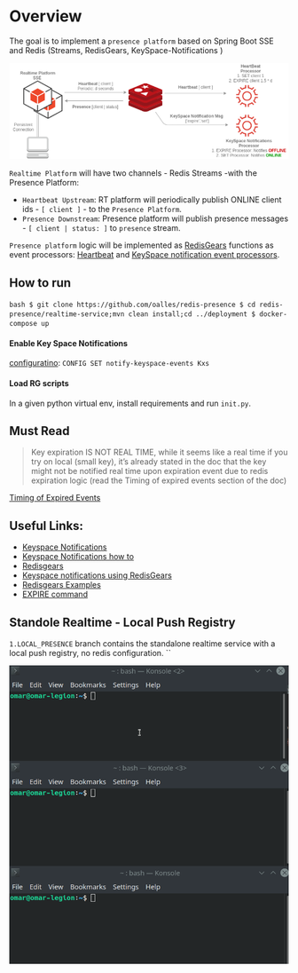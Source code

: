 # Overview
The goal is to implement a `presence platform` based on Spring Boot SSE and Redis (Streams, RedisGears, KeySpace-Notifications )

![Diagram](images/redis-presence.png)

`Realtime Platform` will have two channels - Redis Streams -with the Presence Platform: 
* `Heartbeat Upstream`: RT platform will periodically publish ONLINE client ids - `[ client ]` - to the `Presence Platform`. 
* `Presence Downstream`: Presence platform will publish presence messages -  `[ client | status: ]` to `presence` stream. 

`Presence platform` logic will be implemented as [RedisGears](https://oss.redis.com/redisgears) functions as event processors: [Heartbeat](./presence-platform/rg-heartbeat-processor.py) 
and [KeySpace notification event processors](./presence-platform/rg-keyspace-notifications-processor.py). 

## How to run 

``bash
$ git clone https://github.com/oalles/redis-presence
$ cd redis-presence/realtime-service;mvn clean install;cd ../deployment
$ docker-compose up
``

#### Enable Key Space Notifications

[configuratino](https://redis.io/docs/manual/keyspace-notifications/#configuration): 
`CONFIG SET notify-keyspace-events Kxs`

#### Load RG scripts
In a given python virtual env, install requirements and run `init.py`. 

## Must Read
> Key expiration IS NOT REAL TIME, while it seems like a real time if you try on local (small key), it’s already stated in the doc that the key might not be notified real time upon expiration event due to redis expiration logic (read the Timing of expired events section of the doc)

[Timing of Expired Events](https://redis.io/docs/manual/keyspace-notifications/#timing-of-expired-events)

## Useful Links:
* [Keyspace Notifications](https://redis.io/docs/manual/keyspace-notifications/)
* [Keyspace Notifications how to](https://medium.com/nerd-for-tech/redis-getting-notified-when-a-key-is-expired-or-changed-ca3e1f1c7f0a)
* [Redisgears](https://oss.redis.com/redisgears)
* [Keyspace notifications using RedisGears](https://medium.com/@vsharathis/redis-journey-and-keyspace-notification-processing-using-redisgears-6811edb888f8)
* [Redisgears Examples](https://oss.redis.com/redisgears/examples.html)
* [EXPIRE command](https://redis.io/commands/expire/)


## Standole Realtime - Local Push Registry
`1.LOCAL_PRESENCE` branch contains the standalone realtime service with a local push registry, no redis configuration.  ``

![3 client](./images/realtime-presence-1.gif)
